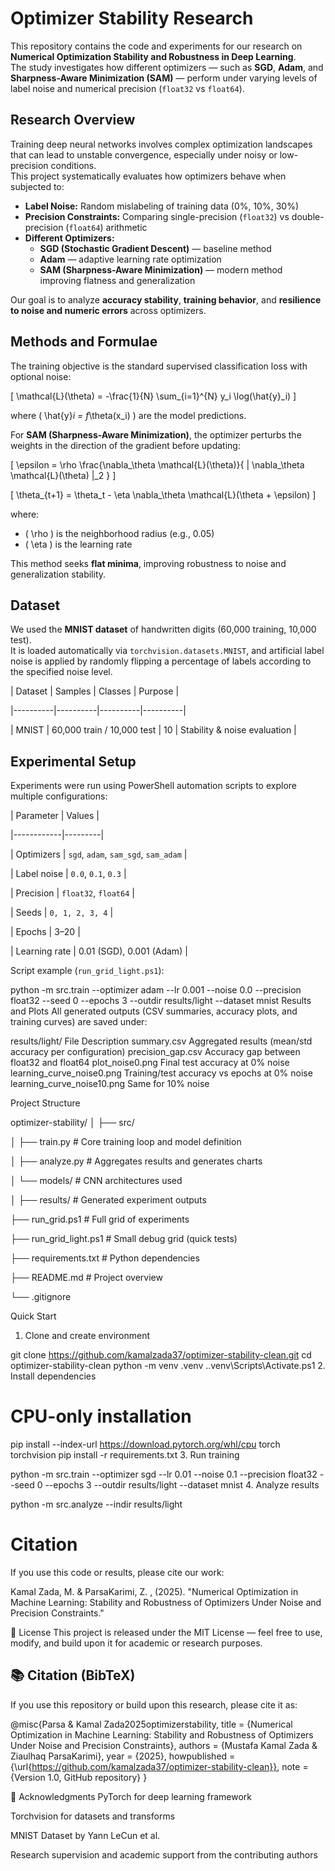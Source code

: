 # Optimizer Stability Research

This repository contains the code and experiments for our research on **Numerical Optimization Stability and Robustness in Deep Learning**.  
The study investigates how different optimizers — such as **SGD**, **Adam**, and **Sharpness-Aware Minimization (SAM)** — perform under varying levels of label noise and numerical precision (`float32` vs `float64`).


## Research Overview

Training deep neural networks involves complex optimization landscapes that can lead to unstable convergence, especially under noisy or low-precision conditions.  
This project systematically evaluates how optimizers behave when subjected to:

- **Label Noise:** Random mislabeling of training data (0%, 10%, 30%)  
- **Precision Constraints:** Comparing single-precision (`float32`) vs double-precision (`float64`) arithmetic  
- **Different Optimizers:** 
  - **SGD (Stochastic Gradient Descent)** — baseline method  
  - **Adam** — adaptive learning rate optimization  
  - **SAM (Sharpness-Aware Minimization)** — modern method improving flatness and generalization

Our goal is to analyze **accuracy stability**, **training behavior**, and **resilience to noise and numeric errors** across optimizers.


##  Methods and Formulae

The training objective is the standard supervised classification loss with optional noise:

\[
\mathcal{L}(\theta) = -\frac{1}{N} \sum_{i=1}^{N} y_i \log(\hat{y}_i)
\]

where \( \hat{y}_i = f_\theta(x_i) \) are the model predictions.

For **SAM (Sharpness-Aware Minimization)**, the optimizer perturbs the weights in the direction of the gradient before updating:

\[
\epsilon = \rho \frac{\nabla_\theta \mathcal{L}(\theta)}{ \| \nabla_\theta \mathcal{L}(\theta) \|_2 }
\]

\[
\theta_{t+1} = \theta_t - \eta \nabla_\theta \mathcal{L}(\theta + \epsilon)
\]

where:
- \( \rho \) is the neighborhood radius (e.g., 0.05)  
- \( \eta \) is the learning rate  

This method seeks **flat minima**, improving robustness to noise and generalization stability.


##  Dataset

We used the **MNIST dataset** of handwritten digits (60,000 training, 10,000 test).  
It is loaded automatically via `torchvision.datasets.MNIST`, and artificial label noise is applied by randomly flipping a percentage of labels according to the specified noise level.

| Dataset | Samples | Classes | Purpose |

|----------|----------|----------|----------|

| MNIST | 60,000 train / 10,000 test | 10 | Stability & noise evaluation |


##  Experimental Setup

Experiments were run using PowerShell automation scripts to explore multiple configurations:

| Parameter | Values |

|------------|---------|

| Optimizers | `sgd`, `adam`, `sam_sgd`, `sam_adam` |

| Label noise | `0.0`, `0.1`, `0.3` |

| Precision | `float32`, `float64` |

| Seeds | `0, 1, 2, 3, 4` |

| Epochs | 3–20 |

| Learning rate | 0.01 (SGD), 0.001 (Adam) |

Script example (`run_grid_light.ps1`):

python -m src.train --optimizer adam --lr 0.001 --noise 0.0 --precision float32 --seed 0 --epochs 3 --outdir results/light --dataset mnist
Results and Plots
All generated outputs (CSV summaries, accuracy plots, and training curves) are saved under:


results/light/
File	Description
summary.csv	Aggregated results (mean/std accuracy per configuration)
precision_gap.csv	Accuracy gap between float32 and float64
plot_noise0.png	Final test accuracy at 0% noise
learning_curve_noise0.png	Training/test accuracy vs epochs at 0% noise
learning_curve_noise10.png	Same for 10% noise

 Project Structure

optimizer-stability/
│
├── src/

│   ├── train.py          # Core training loop and model definition

│   ├── analyze.py        # Aggregates results and generates charts

│   └── models/           # CNN architectures used

│
├── results/              # Generated experiment outputs

├── run_grid.ps1          # Full grid of experiments

├── run_grid_light.ps1    # Small debug grid (quick tests)

├── requirements.txt      # Python dependencies

├── README.md             # Project overview

└── .gitignore

 Quick Start
1. Clone and create environment

git clone https://github.com/kamalzada37/optimizer-stability-clean.git
cd optimizer-stability-clean
python -m venv .venv
.\.venv\Scripts\Activate.ps1
2. Install dependencies

# CPU-only installation
pip install --index-url https://download.pytorch.org/whl/cpu torch torchvision
pip install -r requirements.txt
3. Run training

python -m src.train --optimizer sgd --lr 0.01 --noise 0.1 --precision float32 --seed 0 --epochs 3 --outdir results/light --dataset mnist
4. Analyze results

python -m src.analyze --indir results/light

# Citation
If you use this code or results, please cite our work:

Kamal Zada, M. & ParsaKarimi, Z. , (2025). "Numerical Optimization in Machine Learning: Stability and Robustness of Optimizers Under Noise and Precision Constraints."

🧰 License
This project is released under the MIT License — feel free to use, modify, and build upon it for academic or research purposes.

## 📚 Citation (BibTeX)
If you use this repository or build upon this research, please cite it as:

@misc{Parsa & Kamal Zada2025optimizerstability,
  title  = {Numerical Optimization in Machine Learning: Stability and Robustness of Optimizers Under Noise and Precision Constraints},
  authors = {Mustafa Kamal Zada & Ziaulhaq ParsaKarimi},
  year   = {2025},
  howpublished = {\url{https://github.com/kamalzada37/optimizer-stability-clean}},
  note   = {Version 1.0, GitHub repository}
}

🤝 Acknowledgments
PyTorch for deep learning framework

Torchvision for datasets and transforms

MNIST Dataset by Yann LeCun et al.

Research supervision and academic support from the contributing authors

